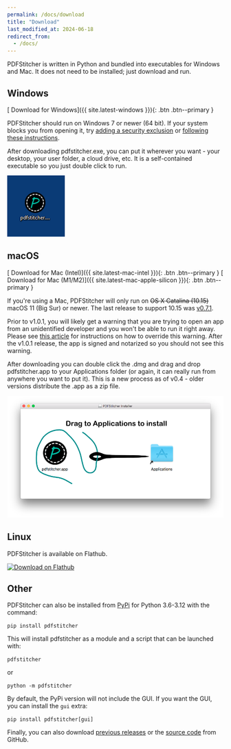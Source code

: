 ```yaml
---
permalink: /docs/download
title: "Download"
last_modified_at: 2024-06-18
redirect_from:
  - /docs/
---
```


PDFStitcher is written in Python and bundled into executables for Windows and Mac. It does not need to be installed; just download and run.

## Windows
[<i class='fas fa-download'></i> Download for Windows]({{ site.latest-windows }}){: .btn .btn--primary }

PDFStitcher should run on Windows 7 or newer (64 bit). If your system blocks you from opening it, try [adding a security exclusion](https://support.microsoft.com/en-us/windows/add-an-exclusion-to-windows-security-811816c0-4dfd-af4a-47e4-c301afe13b26) or [following these instructions](https://www.windowscentral.com/how-fix-app-has-been-blocked-your-protection-windows-10).

After downloading pdfstitcher.exe, you can put it wherever you want - your desktop, your user folder, a cloud drive, etc. It is a self-contained executable so you just double click to run.

![windows desktop icon](/assets/images/windows-desktop.png)

## macOS
[<i class='fas fa-download'></i> Download for Mac (Intel)]({{ site.latest-mac-intel }}){: .btn .btn--primary }
[<i class='fas fa-download'></i> Download for Mac (M1/M2)]({{ site.latest-mac-apple-silicon }}){: .btn .btn--primary }

If you're using a Mac, PDFStitcher will only run on ~~OS X Catalina (10.15)~~ macOS 11 (Big Sur) or newer. The last release to support 10.15 was [v0.7.1](https://github.com/cfcurtis/pdfstitcher/releases/download/v0.7.1/PDFStitcher-Installer.dmg). 

Prior to v1.0.1, you will likely get a warning that you are trying to open an app from an unidentified developer and you won't be able to run it right away. Please see [this article](https://support.apple.com/guide/mac-help/mh40616) for instructions on how to override this warning. After the v1.0.1 release, the app is signed and notarized so you should not see this warning.

After downloading you can double click the .dmg and drag and drop pdfstitcher.app to your Applications folder (or again, it can really run from anywhere you want to put it). This is a new process as of v0.4 - older versions distribute the .app as a zip file.

![mac installer dmg](/assets/images/mac-install.png)

## Linux
PDFStitcher is available on Flathub. 

<a href='https://flathub.org/apps/details/com.github.cfcurtis.pdfstitcher'><img width='120' alt='Download on Flathub' src='https://flathub.org/assets/badges/flathub-badge-en.svg'/></a>

## Other
PDFStitcher can also be installed from [PyPi](https://pypi.org/project/pdfstitcher/) for Python 3.6-3.12 with the command:

```
pip install pdfstitcher
```

This will install pdfstitcher as a module and a script that can be launched with:

```
pdfstitcher
```

or 

```
python -m pdfstitcher
```

By default, the PyPi version will not include the GUI. If you want the GUI, you can install the `gui` extra:

```
pip install pdfstitcher[gui]
```

Finally, you can also download [previous releases](https://github.com/cfcurtis/pdfstitcher/releases) or the [source code](https://github.com/cfcurtis/pdfstitcher) from GitHub.
